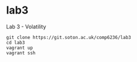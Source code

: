 # lab3

Lab 3 - Volatility

```
git clone https://git.soton.ac.uk/comp6236/lab3
cd lab3
vagrant up
vagrant ssh
```
